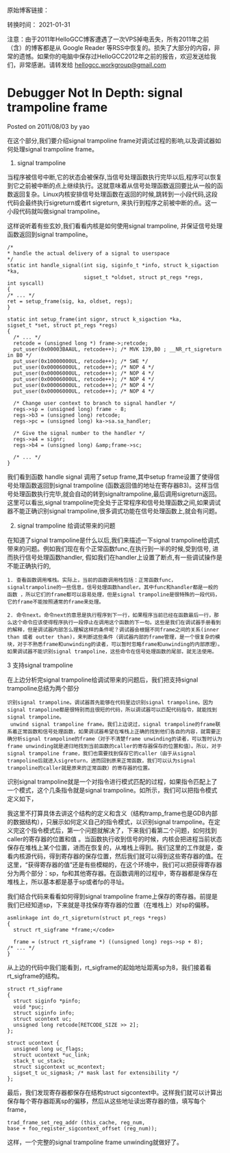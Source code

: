 原始博客链接：

转换时间：
2021-01-31

注意：由于2011年HelloGCC博客遭遇了一次VPS掉电丢失，所有2011年之前（含）的博客都是从 Google Reader 等RSS中恢复的。损失了大部分的内容，非常的遗憾。如果你的电脑中保存过HelloGCC2012年之前的报告，欢迎发送给我们，非常感谢。请转发给 hellogcc.workgroup@gmail.com

# Debugger Not In Depth: signal trampoline frame
Posted on 2011/08/03 by yao

在这个部分,我们要介绍signal trampoline frame对调试过程的影响,以及调试器如何处理signal trampoline frame。

1. signal trampoline

当程序被信号中断,它的状态会被保存,当信号处理函数执行完毕以后,程序可以恢复到它之前被中断的点上继续执行。这就意味着从信号处理函数返回要比从一般的函数返回复杂。Linux内核安排信号处理函数在返回的时候,跳转到一小段代码,这段代码会最终执行sigreturn或者rt sigreturn, 来执行到程序之前被中断的点。这一小段代码就叫做signal trampoline。

这样说听着有些玄妙,我们看看内核是如何使用signal trampoline, 并保证信号处理函数返回到signal trampoline。

```
/*
* handle the actual delivery of a signal to userspace
*/
static int handle_signal(int sig, siginfo_t *info, struct k_sigaction *ka,
                         sigset_t *oldset, struct pt_regs *regs,
int syscall)
{
/* ... */
ret = setup_frame(sig, ka, oldset, regs);
}

static int setup_frame(int signr, struct k_sigaction *ka,
sigset_t *set, struct pt_regs *regs)
{
  /* ... */
  retcode = (unsigned long *) frame->;retcode;
  put_user(0x00003BAAUL, retcode++); /* MVK 139,B0 ; __NR_rt_sigreturn in B0 */
  put_user(0x10000000UL, retcode++); /* SWE */
  put_user(0x00006000UL, retcode++); /* NOP 4 */
  put_user(0x00006000UL, retcode++); /* NOP 4 */
  put_user(0x00006000UL, retcode++); /* NOP 4 */
  put_user(0x00006000UL, retcode++); /* NOP 4 */
  put_user(0x00006000UL, retcode++); /* NOP 4 */

  /* Change user context to branch to signal handler */
  regs->sp = (unsigned long) frame - 8;
  regs->b3 = (unsigned long) retcode;
  regs->pc = (unsigned long) ka->sa.sa_handler;

  /* Give the signal number to the handler */
  regs->a4 = signr;
  regs->b4 = (unsigned long) &amp;frame->sc;

  /* ... */
}
```
我们看到函数 handle signal 调用了setup frame,其中setup frame设置了使得信号处理函数返回到signal trampoline (函数返回值的地址在寄存器B3)。这样当信号处理函数执行完毕,就会自动的转到signaltrampoline,最后调用sigreturn返回。这里可以看出,signal trampoline完全处于正常程序和信号处理函数之间,如果调试器不能正确识别signal trampoline,很多调式功能在信号处理函数上,就会有问题。

2. signal trampoline 给调试带来的问题

在知道了signal trampoline是什么以后,我们来描述一下signal trampoline给调式带来的问题。例如我们现在有个正常函数func,在执行到一半的时候,受到信号, 进而执行信号处理函数handler, 假如我们在handler上设置了断点,有一些调试操作是不能正确执行的,

    1. 查看函数调用堆栈。实际上，当前的函数调用栈包括：正常函数func，signaltrampoline的一些信息，信号处理函数handler。其中func和handler都是一般的函数 ，所以它们的frame都可以容易处理，但是signal trampoline是很特殊的一段代码，它的frame不能按照通常的frame来处理。

    2. 命令next。命令next的意思是执行程序到下一行，如果程序当前已经在函数最后一行，那么这个命令应该使得程序执行一段停止在调用这个函数的下一句。这些是我们在调试器手册看到的解释，但是调试器内部怎么理解这样的条件呢？调试器会根据不同frame之间的关系(inner than 或者 outter than)，来判断这些条件（调试器内部的frame管理，是一个很复杂的模块，对于不熟悉frame和unwinding的读者，可以暂时忽略frame和unwinding的内部原理）。如果调试器不能识别signal trampoline，这些命令在信号处理函数的尾部，就无法使用。

3 支持signal trampoline

在上边分析完signal trampoline给调试带来的问题后，我们把支持signal trampoline总结为两个部分

    识别signal trampoline。调试器首先能够在代码里边识别signal trampoline。因为signal trampoline都是很特别而且很短的代码，所以调试器可以匹配代码指令，就能找到signal trampoline。
     unwind signal trampoline frame。我们上边说过，signal trampoline的frame联系着正常函数和信号处理函数，如果调试器希望在堆栈上正确的找到他们各自的内容，就需要正确分析signal trampoline的frame（对于不清楚frame unwinding的读者，可以暂时认为frame unwinding就是递归地找到当前函数的caller的寄存器保存的位置和值）。所以，对于signal trampoline frame，我们也需要找到保存它的caller（由于从signal trampoline后就进入sigreturn，进而回到原来正常函数，我们可以认为signal trampoline的caller就是原来的正常函数）的寄存器的位置。

识别signal trampoline就是一个对指令进行模式匹配的过程，如果指令匹配上了一个模式，这个几条指令就是signal trampoline。如所示，我们可以把指令模式定义如下，

我这里不打算具体去讲这个结构的定义和含义（结构tramp_frame也是GDB内部的数据结构），只展示如何定义自己的指令模式，以识别signal trampoline。在定义完这个指令模式后，第一个问题就解决了，下来我们看第二个问题，如何找到caller的寄存器的位置和值
。当函数执行收到信号的时候，内核会把进程当前状态保存在堆栈上某个位置，进而在恢复的，从堆栈上得到。我们这里的工作就是，查看内核源代码，得到寄存器的保存位置，然后我们就可以得到这些寄存器的值。在这里，“获得寄存器的值”还是有些模糊的，在这个环境中，我们可以把获得寄存器分为两个部分：sp，fp和其他寄存器。在函数调用的过程中，寄存器都是保存在堆栈上，所以基本都是基于sp或者fp的寻址。

我们结合代码来看看如何得到signal trampoline frame上保存的寄存器。前提是我们已经知道sp，下来就是寻找保存寄存器的位置（在堆栈上）对sp的偏移。

```
asmlinkage int do_rt_sigreturn(struct pt_regs *regs)
{
  struct rt_sigframe *frame;</code>

  frame = (struct rt_sigframe *) ((unsigned long) regs->sp + 8);
/* ... */
}
```
从上边的代码中我们能看到，rt_sigframe的起始地址距离sp为8，我们接着看rt_sigframe的结构。
```
struct rt_sigframe
{
  struct siginfo *pinfo;
  void *puc;
  struct siginfo info;
  struct ucontext uc;
  unsigned long retcode[RETCODE_SIZE >> 2];
};

struct ucontext {
  unsigned long uc_flags;
  struct ucontext *uc_link;
  stack_t uc_stack;
  struct sigcontext uc_mcontext;
  sigset_t uc_sigmask; /* mask last for extensibility */
};
```
最后，我们发现寄存器都保存在结构struct sigcontext中。这样我们就可以计算出保存每个寄存器距离sp的偏移，然后从这些地址读出寄存器的值，填写每个frame，
```
trad_frame_set_reg_addr (this_cache, reg_num,
base + foo_register_sigcontext_offset (reg_num));
```
这样，一个完整的signal trampoline frame unwinding就做好了。
